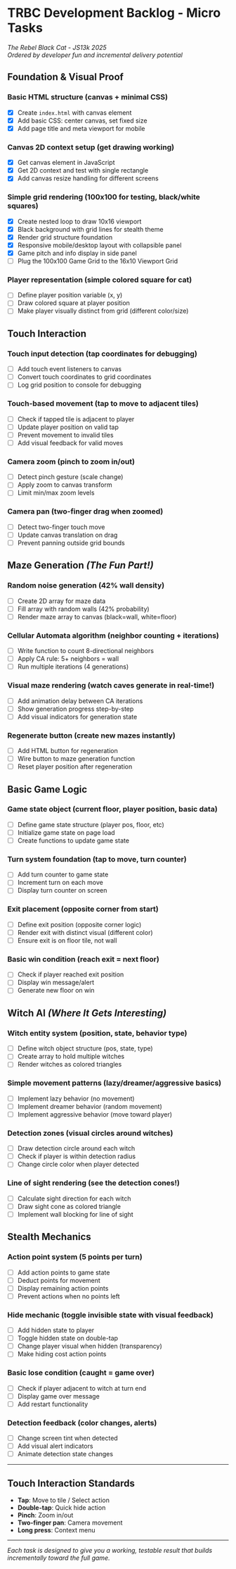 # TRBC Development Backlog - Micro Tasks

_The Rebel Black Cat - JS13k 2025_  
_Ordered by developer fun and incremental delivery potential_

## Foundation & Visual Proof

### Basic HTML structure (canvas + minimal CSS)

- [x] Create `index.html` with canvas element
- [x] Add basic CSS: center canvas, set fixed size
- [x] Add page title and meta viewport for mobile

### Canvas 2D context setup (get drawing working)

- [x] Get canvas element in JavaScript
- [x] Get 2D context and test with single rectangle
- [x] Add canvas resize handling for different screens

### Simple grid rendering (100x100 for testing, black/white squares)

- [x] Create nested loop to draw 10x16 viewport
- [x] Black background with grid lines for stealth theme
- [x] Render grid structure foundation
- [x] Responsive mobile/desktop layout with collapsible panel
- [x] Game pitch and info display in side panel
- [ ] Plug the 100x100 Game Grid to the 16x10 Viewport Grid

### Player representation (simple colored square for cat)

- [ ] Define player position variable (x, y)
- [ ] Draw colored square at player position
- [ ] Make player visually distinct from grid (different color/size)

## Touch Interaction

### Touch input detection (tap coordinates for debugging)

- [ ] Add touch event listeners to canvas
- [ ] Convert touch coordinates to grid coordinates
- [ ] Log grid position to console for debugging

### Touch-based movement (tap to move to adjacent tiles)

- [ ] Check if tapped tile is adjacent to player
- [ ] Update player position on valid tap
- [ ] Prevent movement to invalid tiles
- [ ] Add visual feedback for valid moves

### Camera zoom (pinch to zoom in/out)

- [ ] Detect pinch gesture (scale change)
- [ ] Apply zoom to canvas transform
- [ ] Limit min/max zoom levels

### Camera pan (two-finger drag when zoomed)

- [ ] Detect two-finger touch move
- [ ] Update canvas translation on drag
- [ ] Prevent panning outside grid bounds

## Maze Generation _(The Fun Part!)_

### Random noise generation (42% wall density)

- [ ] Create 2D array for maze data
- [ ] Fill array with random walls (42% probability)
- [ ] Render maze array to canvas (black=wall, white=floor)

### Cellular Automata algorithm (neighbor counting + iterations)

- [ ] Write function to count 8-directional neighbors
- [ ] Apply CA rule: 5+ neighbors = wall
- [ ] Run multiple iterations (4 generations)

### Visual maze rendering (watch caves generate in real-time!)

- [ ] Add animation delay between CA iterations
- [ ] Show generation progress step-by-step
- [ ] Add visual indicators for generation state

### Regenerate button (create new mazes instantly)

- [ ] Add HTML button for regeneration
- [ ] Wire button to maze generation function
- [ ] Reset player position after regeneration

## Basic Game Logic

### Game state object (current floor, player position, basic data)

- [ ] Define game state structure (player pos, floor, etc)
- [ ] Initialize game state on page load
- [ ] Create functions to update game state

### Turn system foundation (tap to move, turn counter)

- [ ] Add turn counter to game state
- [ ] Increment turn on each move
- [ ] Display turn counter on screen

### Exit placement (opposite corner from start)

- [ ] Define exit position (opposite corner logic)
- [ ] Render exit with distinct visual (different color)
- [ ] Ensure exit is on floor tile, not wall

### Basic win condition (reach exit = next floor)

- [ ] Check if player reached exit position
- [ ] Display win message/alert
- [ ] Generate new floor on win

## Witch AI _(Where It Gets Interesting)_

### Witch entity system (position, state, behavior type)

- [ ] Define witch object structure (pos, state, type)
- [ ] Create array to hold multiple witches
- [ ] Render witches as colored triangles

### Simple movement patterns (lazy/dreamer/aggressive basics)

- [ ] Implement lazy behavior (no movement)
- [ ] Implement dreamer behavior (random movement)
- [ ] Implement aggressive behavior (move toward player)

### Detection zones (visual circles around witches)

- [ ] Draw detection circle around each witch
- [ ] Check if player is within detection radius
- [ ] Change circle color when player detected

### Line of sight rendering (see the detection cones!)

- [ ] Calculate sight direction for each witch
- [ ] Draw sight cone as colored triangle
- [ ] Implement wall blocking for line of sight

## Stealth Mechanics

### Action point system (5 points per turn)

- [ ] Add action points to game state
- [ ] Deduct points for movement
- [ ] Display remaining action points
- [ ] Prevent actions when no points left

### Hide mechanic (toggle invisible state with visual feedback)

- [ ] Add hidden state to player
- [ ] Toggle hidden state on double-tap
- [ ] Change player visual when hidden (transparency)
- [ ] Make hiding cost action points

### Basic lose condition (caught = game over)

- [ ] Check if player adjacent to witch at turn end
- [ ] Display game over message
- [ ] Add restart functionality

### Detection feedback (color changes, alerts)

- [ ] Change screen tint when detected
- [ ] Add visual alert indicators
- [ ] Animate detection state changes

---

## Touch Interaction Standards

- **Tap**: Move to tile / Select action
- **Double-tap**: Quick hide action
- **Pinch**: Zoom in/out
- **Two-finger pan**: Camera movement
- **Long press**: Context menu

---

_Each task is designed to give you a working, testable result that builds incrementally toward the full game._
